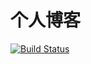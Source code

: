 # 个人博客
[![Build Status](https://www.travis-ci.org/Zricky/Zricky.github.io.svg?branch=hexo)](https://www.travis-ci.org/Zricky/Zricky.github.io)
